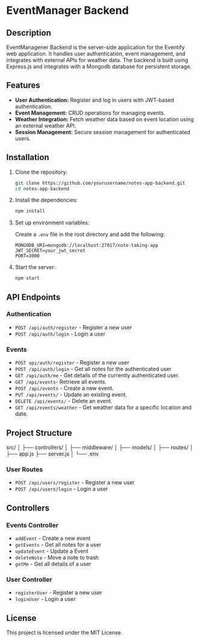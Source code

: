 # EventManager Backend

## Description
EventManagener Backend is the server-side application for the Eventify web application. It handles user authentication, event management, and integrates with external APIs for weather data. The backend is built using Express.js and integrates with a Mongodb database for persistent storage.

## Features
- **User Authentication:** Register and log in users with JWT-based authentication.
- **Event Management:** CRUD operations for managing events.
- **Weather Integration:** Fetch weather data based on event location using an external weather API.
- **Session Management:** Secure session management for authenticated users.

## Installation

1. Clone the repository:

    ```sh
    git clone https://github.com/yourusername/notes-app-backend.git
    cd notes-app-backend
    ```

2. Install the dependencies:

    ```sh
    npm install
    ```

3. Set up environment variables:

    Create a `.env` file in the root directory and add the following:

    ```
    MONGODB_URI=mongodb://localhost:27017/note-taking-app
    JWT_SECRET=your_jwt_secret
    PORT=3000
    ```

4. Start the server:

    ```sh
    npm start
    ```

## API Endpoints

### Authentication

- `POST /api/auth/register` - Register a new user
- `POST /api/auth/login` - Login a user

### Events

- `POST api/auth/register` - Register a new user
- `POST /api/auth/login` - Get all notes for the authenticated user
- `GET /api/auth/me` - Get details of the currently authenticated user.
- `GET /api/events`- Retrieve all events.
- `POST /api/events` - Create a new event.
- `PUT /api/events/` - Update an existing event.
- `DELETE /api/events/` - Delete an event.
- `GET /api/events/weather` - Get weather data for a specific location and date.

## Project Structure

src/
│
├── controllers/
│
├── middleware/
│
├── models/
│
├── routes/
│
├── app.js
├── server.js
│
└── .env



### User Routes

- `POST /api/users/register` - Register a new user
- `POST /api/users/login` - Login a user

## Controllers

### Events Controller

- `addEvent` - Create a new event
- `getEvents` - Get all notes for a user
- `updateEvent` - Update a Event
- `deleteNote` - Move a note to trash
- `getMe` - Get all details of a user


### User Controller

- `registerUser` - Register a new user
- `loginUser` - Login a user

## License

This project is licensed under the MIT License.

